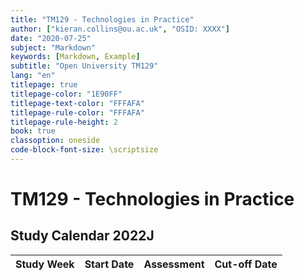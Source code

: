 ```yaml
---
title: "TM129 - Technologies in Practice"
author: ["kieran.collins@ou.ac.uk", "OSID: XXXX"]
date: "2020-07-25"
subject: "Markdown"
keywords: [Markdown, Example]
subtitle: "Open University TM129"
lang: "en"
titlepage: true
titlepage-color: "1E90FF"
titlepage-text-color: "FFFAFA"
titlepage-rule-color: "FFFAFA"
titlepage-rule-height: 2
book: true
classoption: oneside
code-block-font-size: \scriptsize
---
```

# TM129 - Technologies in Practice

## Study Calendar 2022J

| Study Week | Start Date | Assessment | Cut-off Date |
|------------|------------|------------|--------------|
 